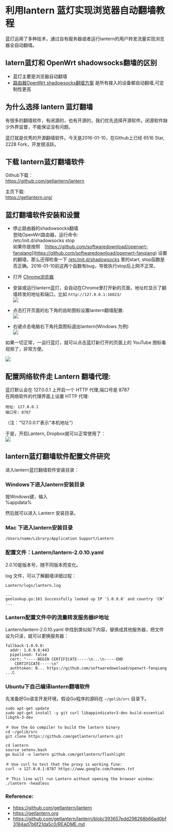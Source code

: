 # 利用lantern 蓝灯实现浏览器自动翻墙教程

蓝灯运用了多种技术，通过自有服务器或者运行lantern的用户转发流量实现浏览器全自动翻墙。

## latern蓝灯和 OpenWrt shadowsocks翻墙的区别

- 蓝灯主要是浏览器自动翻墙
- [路由器OpenWrt shadowsocks翻墙方案](https://github.com/softwaredownload/openwrt-fanqiang) 是所有接入的设备都自动翻墙,可定制性更高

## 为什么选择 lantern 蓝灯翻墙

有很多的翻墙软件，有闭源的，也有开源的，我们优先选择开源软件。闭源软件缺少外界监督，不能保证没有问题。

蓝灯就是优秀的开源翻墙软件。今天是2016-01-10，在Github上已经 6516 Star, 2228 Fork，开发很活跃。


## 下载 lantern蓝灯翻墙软件

Github下载：  
https://github.com/getlantern/lantern

主页下载:  
https://getlantern.org/

## 蓝灯翻墙软件安装和设置

- 停止路由器的shadowsocks翻墙  
	登陆OpenWrt路由器，运行命令:  
		/etc/init.d/shadowsocks stop  
	如果你是按照　[https://github.com/softwaredownload/openwrt-fanqiang](https://github.com/softwaredownload/openwrt-fanqiang) 设置的翻墙，那么还得检查一下 [/etc/init.d/shadowsocks](https://github.com/softwaredownload/openwrt-fanqiang/blob/master/openwrt/default/etc/init.d/shadowsocks) 里的start, stop函数是否正确。2016-01-10前这两个函数有bug，导致执行stop后上网不正常。
	
- 打开 [Chrome浏览器](https://www.google.com/chrome/browser/desktop/)

- 安装或运行lantern蓝灯，会自动在Chrome里打开新的页面，地址栏显示了翻墙转发的地址和端口，比如 `http://127.0.0.1:16823/`  
	![](images/5.1.1.lantern-fanqiang-dizhi.png)
	
- 点击打开页面的右下角的齿轮图标设置lantern翻墙配置:  
	![](images/5.1.2.lantern-fanqiang-peizhi.png)  
	
- 右键点击电脑右下角托盘图标退出lantern(Windows 为例)  
	![](images/5.1.3.lantern-fanqiang-tuichu.png)  
		
如果一切正常，一运行蓝灯，就可以点击蓝灯新打开的页面上的 YouTube 图标看视频了，非常方便。

![](images/5.1.4.lantern-fanqiang-full.png) 


## 配置网络软件走 Lantern 翻墙代理:

蓝灯默认会在 127.0.0.1 上开启一个 HTTP 代理,端口号是 8787  
在网络软件的代理界面上设置 HTTP 代理:

	地址: 127.0.0.1 
	端口号: 8787
	
（注：“127.0.0.1”表示“本机地址”）

于是，开启Lantern, Dropbox就可以正常使用了：  
![](images/5.1.5.lantern-fanqiang-dropbox.png)



## lantern蓝灯翻墙软件配置文件研究

进入lantern蓝灯翻墙软件安装目录：

### Windows下进入lantern安装目录

按Windows键，输入  
	%appdata% 

然后就可以进入 Lantern 安装目录。

### Mac 下进入lantern安装目录

	/Users/name/Library/Application Support/Lantern 

### 配置文件：Lantern/lantern-2.0.10.yaml

2.0.10是版本号，随不同版本而变化。

log 文件，可以了解翻墙详细过程： 
 
	Lantern/logs/lantern.log  
	
	...  
	geolookup.go:161 Successfully looked up IP '1.0.9.8' and country 'CN'  
	...
	
### Lantern配置文件中的流量转发服务器IP地址

Lantern/lantern-2.0.10.yaml 中找到类似如下内容，替换成其他服务器，把文件设为只读，就可以更换服务器：

    fallback-1.0.9.8:
      addr: 1.0.9.8:443
      pipelined: false
      cert: "-----BEGIN CERTIFICATE-----\n...\n-----END
        CERTIFICATE-----\n"
      authtoken: B... https://github.com/softwaredownload/openwrt-fanqiang ...C	

### Ubuntu下自己编译lantern翻墙软件

先准备好Go语言开发环境，假设Go程序的源码在 `~/golib/src` 目录下。

	sudo apt-get update
	sudo apt-get install -y git curl libappindicator3-dev build-essential libgtk-3-dev
	
	＃ Use the Go compiler to build the lantern binary
	cd ~/golib/src
	git clone https://github.com/getlantern/lantern.git
	
	cd lantern
	source setenv.bash
	go build -o lantern github.com/getlantern/flashlight
	
	＃ Use curl to test that the proxy is working fine:
	curl -x 127.0.0.1:8787 https://www.google.com/humans.txt
	
	＃ This line will run Lantern without opening the browser window:
	./lantern -headless


### Reference:
- https://github.com/getlantern/lantern
- https://getlantern.org
- https://github.com/getlantern/lantern/blob/393657edd298268b66ad0bf3184ad7b6f21da5c0/README.md